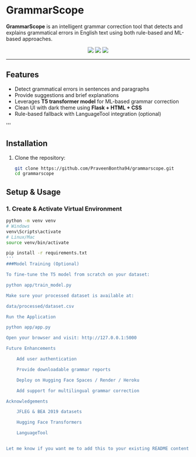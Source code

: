 # GrammarScope

**GrammarScope** is an intelligent grammar correction tool that detects and explains grammatical errors in English text using both rule-based and ML-based approaches.

<p align="center">
  <img src="https://img.shields.io/badge/Python-3.12-blue" />
  <img src="https://img.shields.io/badge/Flask-%20deployed-success" />
  <img src="https://img.shields.io/badge/Model-T5-small-green" />
</p>

---

## Features

-  Detect grammatical errors in sentences and paragraphs  
-  Provide suggestions and brief explanations  
-  Leverages **T5 transformer model** for ML-based grammar correction  
-  Clean UI with dark theme using **Flask + HTML + CSS**  
-  Rule-based fallback with LanguageTool integration (optional)


'''
## Installation

1. Clone the repository:

   ```bash
   git clone https://github.com/PraveenBontha94/grammarscope.git
   cd grammarscope

## Setup & Usage

### 1. Create & Activate Virtual Environment

```bash
python -m venv venv
# Windows
venv\Scripts\activate
# Linux/Mac
source venv/bin/activate

pip install -r requirements.txt
'''
###Model Training (Optional)

To fine-tune the T5 model from scratch on your dataset:

python app/train_model.py

Make sure your processed dataset is available at:

data/processed/dataset.csv

Run the Application

python app/app.py

Open your browser and visit: http://127.0.0.1:5000

Future Enhancements

    Add user authentication

    Provide downloadable grammar reports

    Deploy on Hugging Face Spaces / Render / Heroku

    Add support for multilingual grammar correction

Acknowledgements

    JFLEG & BEA 2019 datasets

    Hugging Face Transformers

    LanguageTool


Let me know if you want me to add this to your existing README content!
